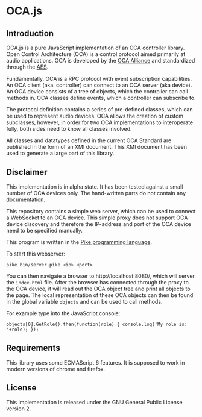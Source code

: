 # OCA.js

## Introduction

OCA.js is a pure JavaScript implementation of an OCA controller library.
Open Control Architecture (OCA) is a control protocol aimed primarily at
audio applications. OCA is developed by the [OCA Alliance](http://ocaalliance.com/)
and standardized through the [AES](http://www.aes.org/publications/standards/search.cfm?docID=101).

Fundamentally, OCA is a RPC protocol with event subscription capabilities.
An OCA client (aka. controller) can connect to an OCA server (aka device).
An OCA device consists of a tree of objects, which the controller can call
methods in. OCA classes define events, which a controller can subscribe to.

The protocol definition contains a series of pre-defined classes, which can
be used to represent audio devices. OCA allows the creation of custom subclasses,
however, in order for two OCA implementations to interoperate fully, both sides
need to know all classes involved.

All classes and datatypes defined in the
current OCA Standard are published in the form of an XMI document. This XMI
document has been used to generate a large part of this library.

## Disclaimer

This implementation is in alpha state. It has been tested against a
small number of OCA devices only. The hand-written parts do not contain any
documentation.

This repository contains a simple web server, which can be used to connect a
WebSocket to an OCA device. This simple proxy does not support OCA device discovery and
therefore the IP-address and port of the OCA device need to be specified manually.

This program is written in the [Pike programming language](http://pike.lysator.liu.se/).

To start this webserver:

    pike bin/server.pike <ip> <port>

You can then navigate a browser to http://localhost:8080/, which will server the `index.html` file.
After the browser has connected through the proxy to the OCA device, it will read out the OCA object
tree and print all objects to the page.
The local representation of these OCA objects can then be found in the global variable `objects` and 
can be used to call methods.

For example type into the JavaScript console:

    objects[0].GetRole().then(function(role) { console.log('My role is: '+role); });

## Requirements

This library uses some ECMAScript 6 features. It is supposed to work in modern
versions of chrome and firefox.

## License

This implementation is released under the GNU General Public License version 2.
